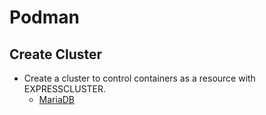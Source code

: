 # Podman

## Create Cluster
- Create a cluster to control containers as a resource with EXPRESSCLUSTER.
  - [MariaDB](doc/MariaDBCluster.md)
